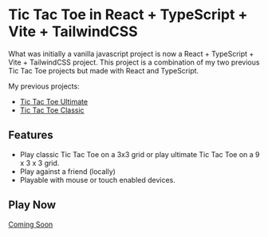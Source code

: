 # Tic Tac Toe in React + TypeScript + Vite + TailwindCSS
What was initially a vanilla javascript project is now a React + TypeScript + Vite + TailwindCSS project. This project is a combination of my two previous Tic Tac Toe projects but made with React and TypeScript. 

My previous projects:
- [Tic Tac Toe Ultimate](https://github.com/Torvec/tic-tac-toe-ultimate)
- [Tic Tac Toe Classic](https://github.com/Torvec/tic-tac-toe-classic)

## Features
- Play classic Tic Tac Toe on a 3x3 grid or play ultimate Tic Tac Toe on a 9 x 3 x 3 grid.
- Play against a friend (locally)
- Playable with mouse or touch enabled devices.

## Play Now

[Coming Soon](https://github.com/Torvec/tic-tac-toe-react)